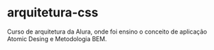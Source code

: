 # arquitetura-css
Curso de arquitetura da Alura, onde foi ensino o conceito de aplicação Atomic Desing e Metodologia BEM.